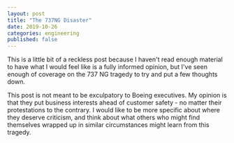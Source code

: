 ```yaml
---
layout: post
title: "The 737NG Disaster"
date: 2019-10-26
categories: engineering
published: false
---
```


This is a little bit of a reckless post because I haven't read enough material to have what I would feel like is a fully informed opinion, but I've seen enough of coverage on the 737 NG tragedy to try and put a few thoughts down.

This post is not meant to be exculpatory to Boeing executives.  My opinion is that they put business interests ahead of customer safety - no matter their protestations to the contrary.  I would like to be more specific about where they deserve criticism, and think about what others who might find themselves wrapped up in similar circumstances might learn from this tragedy.

